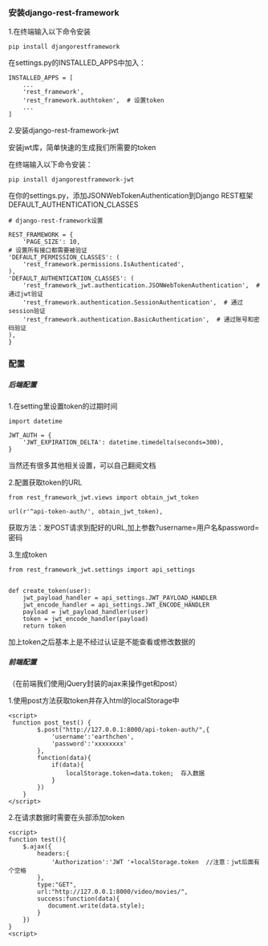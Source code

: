 ### 安装django-rest-framework

1.在终端输入以下命令安装

`pip install djangorestframework`

在settings.py的INSTALLED_APPS中加入：

```
INSTALLED_APPS = [
    ...
    'rest_framework',
    'rest_framework.authtoken',  # 设置token
    ...
]
```

2.安装django-rest-framework-jwt

安装jwt库，简单快速的生成我们所需要的token

在终端输入以下命令安装：

`pip install djangorestframework-jwt`

在你的settings.py，添加JSONWebTokenAuthentication到Django REST框架DEFAULT_AUTHENTICATION_CLASSES

    # django-rest-framework设置
    
    REST_FRAMEWORK = {
        'PAGE_SIZE': 10,
    # 设置所有接口都需要被验证
    'DEFAULT_PERMISSION_CLASSES': (
        'rest_framework.permissions.IsAuthenticated',
    ),
    'DEFAULT_AUTHENTICATION_CLASSES': (
        'rest_framework_jwt.authentication.JSONWebTokenAuthentication',  # 通过jwt验证
        'rest_framework.authentication.SessionAuthentication',  # 通过session验证
        'rest_framework.authentication.BasicAuthentication',  # 通过账号和密码验证
    ),
    }
### 配置

##### 后端配置

1.在setting里设置token的过期时间

```
import datetime

JWT_AUTH = {
    'JWT_EXPIRATION_DELTA': datetime.timedelta(seconds=300),
}
```

当然还有很多其他相关设置，可以自己翻阅文档

2.配置获取token的URL

```
from rest_framework_jwt.views import obtain_jwt_token

url(r'^api-token-auth/', obtain_jwt_token),
```

获取方法：发POST请求到配好的URL,加上参数?username=用户名&password=密码

3.生成token

```
from rest_framework_jwt.settings import api_settings


def create_token(user):
    jwt_payload_handler = api_settings.JWT_PAYLOAD_HANDLER
    jwt_encode_handler = api_settings.JWT_ENCODE_HANDLER
    payload = jwt_payload_handler(user)
    token = jwt_encode_handler(payload)
    return token
```

加上token之后基本上是不经过认证是不能查看或修改数据的

##### 前端配置

（在前端我们使用jQuery封装的ajax来操作get和post）

1.使用post方法获取token并存入html的localStorage中

```
<script>
 function post_test() {
        $.post("http://127.0.0.1:8000/api-token-auth/",{
            'username':'earthchen',
            'password':'xxxxxxxx'
        },
        function(data){
            if(data){
                localStorage.token=data.token;  存入数据
            }
        })
    }
</script>
```

2.在请求数据时需要在头部添加token

```
<script>
function test(){
    $.ajax({
        headers:{
            'Authorization':'JWT '+localStorage.token  //注意：jwt后面有个空格
        },
        type:"GET",
        url:"http://127.0.0.1:8000/video/movies/",
        success:function(data){
           document.write(data.style);
        }
    })
}
<script>
```